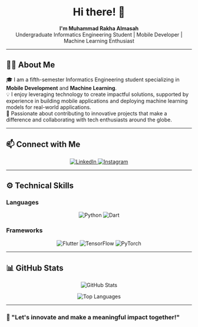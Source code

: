 <h1 align="center">Hi there! 👋</h1>
<p align="center">
  <b>I'm Muhammad Rakha Almasah</b><br>
  Undergraduate Informatics Engineering Student | Mobile Developer | Machine Learning Enthusiast
</p>

---

## 👨‍💻 About Me
🎓 I am a fifth-semester Informatics Engineering student specializing in **Mobile Development** and **Machine Learning**.  
💡 I enjoy leveraging technology to create impactful solutions, supported by experience in building mobile applications and deploying machine learning models for real-world applications.  
🌟 Passionate about contributing to innovative projects that make a difference and collaborating with tech enthusiasts around the globe.

---

## 📫 Connect with Me
<p align="center">
  <a href="https://www.linkedin.com/in/muhrakhaal" target="_blank">
    <img src="https://img.shields.io/badge/LinkedIn-0077B5?logo=linkedin&logoColor=white&style=for-the-badge" alt="LinkedIn">
  </a>
  <a href="https://www.instagram.com/m.rakha.al" target="_blank">
    <img src="https://img.shields.io/badge/Instagram-E4405F?logo=instagram&logoColor=white&style=for-the-badge" alt="Instagram">
  </a>
</p>

---

## ⚙️ Technical Skills

### Languages  
<p align="center">
  <img src="https://img.shields.io/badge/-Python-3776AB?logo=python&logoColor=white&style=for-the-badge" alt="Python">
  <img src="https://img.shields.io/badge/-Dart-0175C2?logo=dart&logoColor=white&style=for-the-badge" alt="Dart">
</p>

### Frameworks  
<p align="center">
  <img src="https://img.shields.io/badge/-Flutter-02569B?logo=flutter&logoColor=white&style=for-the-badge" alt="Flutter">
  <img src="https://img.shields.io/badge/-TensorFlow-FF6F00?logo=tensorflow&logoColor=white&style=for-the-badge" alt="TensorFlow">
  <img src="https://img.shields.io/badge/-PyTorch-EE4C2C?logo=pytorch&logoColor=white&style=for-the-badge" alt="PyTorch">
</p>

---

## 📊 GitHub Stats
<p align="center">
  <img src="https://github-readme-stats.vercel.app/api?username=muhrakhaal&show_icons=true&count_private=true&theme=radical&cache_bypass=1" alt="GitHub Stats">
</p>
<p align="center">
  <img src="https://github-readme-stats.vercel.app/api/top-langs/?username=muhrakhaal&layout=compact&theme=radical&cache_bypass=1" alt="Top Languages">
</p>

---

### 🌟 "Let's innovate and make a meaningful impact together!"
